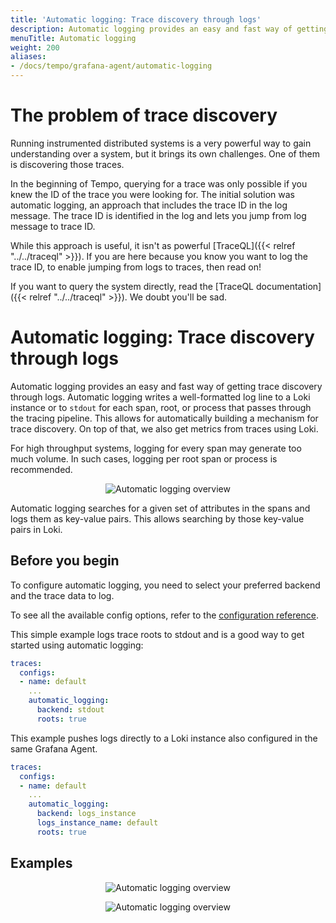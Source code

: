 ```yaml
---
title: 'Automatic logging: Trace discovery through logs'
description: Automatic logging provides an easy and fast way of getting trace discovery through logs.
menuTitle: Automatic logging
weight: 200
aliases:
- /docs/tempo/grafana-agent/automatic-logging
---
```


# The problem of trace discovery

Running instrumented distributed systems is a very powerful way to gain
understanding over a system, but it brings its own challenges. One of them is
discovering those traces.

In the beginning of Tempo, querying for a trace was only possible if you knew
the ID of the trace you were looking for. The initial solution was
automatic logging, an approach that includes the trace ID in the log message. 
The trace ID is identified in the log and lets you jump from log message to trace ID.

While this approach is useful, it isn't as powerful
[TraceQL]({{< relref "../../traceql" >}}). If you are here
because you know you want to log the trace ID, to enable jumping from logs to
traces, then read on!

If you want to query the system directly, read the [TraceQL
documentation]({{< relref "../../traceql" >}}).  We doubt you'll
be sad.

# Automatic logging: Trace discovery through logs


Automatic logging provides an easy and fast way of getting trace discovery through logs.
Automatic logging writes a well-formatted log line to a Loki instance or to `stdout` for each span, root, or process that passes through the tracing pipeline.
This allows for automatically building a mechanism for trace discovery.
On top of that, we also get metrics from traces using Loki.

For high throughput systems, logging for every span may generate too much volume.
In such cases, logging per root span or process is recommended.

<p align="center"><img src="../automatic-logging.png" alt="Automatic logging overview"></p>

Automatic logging searches for a given set of attributes in the spans and logs them as key-value pairs.
This allows searching by those key-value pairs in Loki.

## Before you begin

To configure automatic logging, you need to select your preferred backend and the trace data to log.

To see all the available config options, refer to the [configuration reference](/docs/agent/latest/configuration/traces-config).

This simple example logs trace roots to stdout and is a good way to get started using automatic logging:
```yaml
traces:
  configs:
  - name: default
    ...
    automatic_logging:
      backend: stdout
      roots: true
```

This example pushes logs directly to a Loki instance also configured in the same Grafana Agent.

```yaml
traces:
  configs:
  - name: default
    ...
    automatic_logging:
      backend: logs_instance
      logs_instance_name: default
      roots: true
```

## Examples

<p align="center"><img src="../automatic-logging-example-query.png" alt="Automatic logging overview"></p>
<p align="center"><img src="../automatic-logging-example-results.png" alt="Automatic logging overview"></p>
